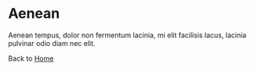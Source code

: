# Aenean

Aenean tempus, dolor non fermentum lacinia, mi elit facilisis lacus, lacinia pulvinar odio diam nec elit.

Back to [Home](https://sotheryn.github.io/)
